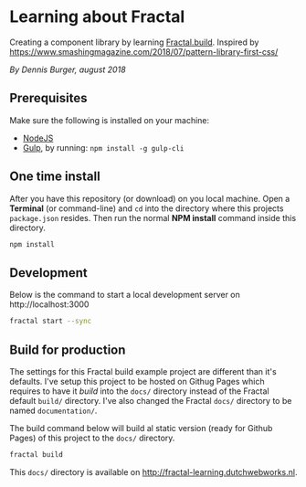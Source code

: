 # Learning about Fractal

Creating a component library by learning [Fractal.build](https://fractal.build/). Inspired by https://www.smashingmagazine.com/2018/07/pattern-library-first-css/

*By Dennis Burger, august 2018*

## Prerequisites

Make sure the following is installed on your machine:

* [NodeJS](https://nodejs.org)
* [Gulp](https://gulpjs.com), by running: `npm install -g gulp-cli`

## One time install

After you have this repository (or download) on you local machine. Open a **Terminal** (or command-line) and `cd` into the directory where this projects `package.json` resides. Then run the normal **NPM install** command inside this directory.

```bash
npm install
```

## Development

Below is the command to start a local development server on http://localhost:3000

```bash
fractal start --sync
```

## Build for production

The settings for this Fractal build example project are different than it's defaults. I've setup this project to be hosted on Githug Pages which requires to have it *build* into the `docs/` directory instead of the Fractal default `build/` directory. I've also changed the Fractal `docs/` directory to be named `documentation/`.

The build command below will build al static version (ready for Github Pages) of this project to the `docs/` directory.

```bash
fractal build
```

This `docs/` directory is available on http://fractal-learning.dutchwebworks.nl.